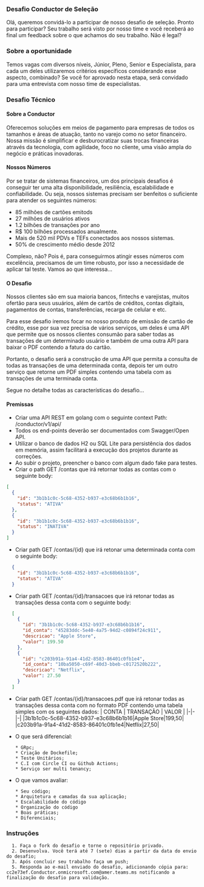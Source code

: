 ### Desafio Conductor de Seleção
Olá, queremos convidá-lo a participar de nosso desafio de seleção.  Pronto para participar? Seu trabalho será visto por nosso time e você receberá ao final um feedback sobre o que achamos do seu trabalho. Não é legal?

### Sobre a oportunidade 
Temos vagas com diversos níveis, Júnior, Pleno, Senior e Especialista, para cada um deles utilizaremos critérios específicos considerando esse aspecto, combinado? 
Se você for aprovado nesta etapa, será convidado para uma entrevista com nosso time de especialistas.

### Desafio Técnico
  
  #### Sobre a Conductor
  Oferecemos soluções em meios de pagamento para empresas de todos os tamanhos e áreas de atuação, tanto no varejo como no setor financeiro. Nossa missão é simplificar e desburocratizar suas trocas financeiras através da tecnologia, com agilidade, foco no cliente, uma visão ampla do negócio e práticas inovadoras.

  #### Nossos Números
  Por se tratar de sistemas financeiros, um dos principais desafios é conseguir ter uma alta disponibilidade, resiliência, escalabilidade e confiabilidade. Ou seja, nossos sistemas precisam ser benfeitos o suficiente para atender os seguintes números:

  - 85 milhões de cartões emitods
  - 27 milhões de usuários ativos
  - 1.2 bilhões de transações por ano
  - R$ 100 bilhões processados anualmente. 
  - Mais de 520 mil PDVs e TEFs conectados aos nossos sistemas.
  - 50% de crescimento médio desde 2012

  Complexo, não? Pois é, para conseguirmos atingir esses números com excelência, precisamos de um time robusto, por isso a necessidade de aplicar tal teste. Vamos ao que interessa...


  #### O Desafio

  Nossos clientes são em sua maioria bancos, fintechs e varejistas, muitos ofertão para seus usuários, além de cartõs de créditos, contas digitais, pagamentos de contas, transferências, recarga de celular e etc. 

  Para esse desafio iremos focar no nosso produto de emissão de cartão de crédito, esse por sua vez precisa de vários serviços, um deles é uma API que permite que os nossos clientes consumão para saber todas as transações de um determinado usuário e também de uma outra API para baixar o PDF contendo a fatura do cartão.

  Portanto, o desafio será a construção de uma API que permita a consulta de todas as transações de uma determinada conta, depois ter um outro serviço que retorne um PDF simples contendo uma tabela com as transações de uma terminada conta.

  Segue no detalhe todas as características do desafio...

  #### Premissas

  - Criar uma API REST em golang com o seguinte context Path: /conductor/v1/api/
  - Todos os end-points deverão ser documentados com Swagger/Open API.
  - Utilizar o banco de dados H2 ou SQL Lite para persistência dos dados em memória, assim facilitará a execução dos projetos durante as correções.
  - Ao subir o projeto, preencher o banco com algum dado fake para testes.
  - Criar o path GET /contas que irá retornar todas as contas com o seguinte body:
  ```json
  [
    {
      "id": "3b1b1c0c-5c68-4352-b937-e3c68b6b1b16",
      "status": "ATIVA"
    },
    {
      "id": "3b1b1c0c-5c68-4352-b937-e3c68b6b1b16",
      "status": "INATIVA"
    }    
  ]
  ```

  - Criar path GET /contas/{id} que irá retonar uma determinada conta com o seguinte body:
  ```json  
    {
      "id": "3b1b1c0c-5c68-4352-b937-e3c68b6b1b16",
      "status": "ATIVA"
    }
  ```

  - Criar path GET /contas/{id}/transacoes que irá retonar todas as transações dessa conta com o seguinte body:
  ```json  
    [
      {
        "id": "3b1b1c0c-5c68-4352-b937-e3c68b6b1b16",
        "id_conta": "45283ddc-5e40-4a75-94d2-c0894f24c911",
        "descricao": "Apple Store",
        "valor": 199.50
      },
      {
        "id": "c203b91a-91a4-41d2-8583-86401c0fb1e4",
        "id_conta": "10ba5050-c69f-40d3-bbeb-c0172520b222",
        "descricao": "Netflix",
        "valor": 27.50
      }
    ]
  ```

  - Criar path GET /contas/{id}/transacoes.pdf que irá retonar todas as transações dessa conta com no formato PDF contendo uma tabela simples com os seguintes dados:
  | CONTA | TRANSAÇÃO | VALOR |
  |-|-|-|
  |3b1b1c0c-5c68-4352-b937-e3c68b6b1b16|Apple Store|199,50|
  |c203b91a-91a4-41d2-8583-86401c0fb1e4|Netflix|27,50|

 
  - O que será diferencial:

    ```
    * GRpc;
    * Criação de Dockefile;
    * Teste Unitários;
    * C.I com Circle CI ou Github Actions;
    * Serviço ser multi tenancy;
    ```
    
  - O que vamos avaliar:

    ```
    * Seu código; 
    * Arquitetura e camadas da sua aplicação;
    * Escalabilidade do código
    * Organização do código
    * Boas práticas;
    * Diferenciais;    
    ```


### Instruções

      1. Faça o fork do desafio e torne o repositório privado.
      2. Desenvolva. Você terá até 7 (sete) dias a partir da data do envio do desafio; 
      3. Após concluir seu trabalho faça um push; 
      5. Responda ao e-mail enviado do desafio, adicionando cópia para: cc2e73ef.Conductor.onmicrosoft.com@amer.teams.ms notificando a finalização do desafio para validação.
